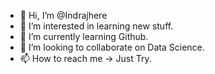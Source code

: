 - 👋 Hi, I’m @Indrajhere
- 👀 I’m interested in learning new stuff.
- 🌱 I’m currently learning Github.
- 💞️ I’m looking to collaborate on Data Science.
- 📫 How to reach me -> Just Try.

<!---
Indrajhere/Indrajhere is a ✨ special ✨ repository because its `README.md` (this file) appears on your GitHub profile.
You can click the Preview link to take a look at your changes.
--->
